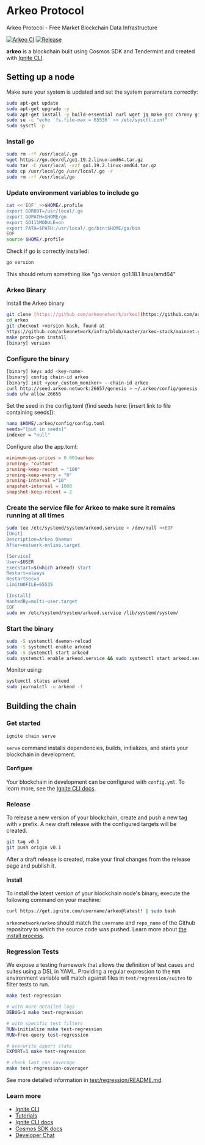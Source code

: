 # Arkeo Protocol

Arkeo Protocol - Free Market Blockchain Data Infrastructure

[![Arkeo CI](https://github.com/arkeonetwork/arkeo/actions/workflows/ci.yml/badge.svg)](https://github.com/arkeonetwork/arkeo/actions/workflows/ci.yml)
[![Release](https://github.com/arkeonetwork/arkeo/actions/workflows/release.yml/badge.svg)](https://github.com/arkeonetwork/arkeo/actions/workflows/release.yml)

**arkeo** is a blockchain built using Cosmos SDK and Tendermint and created
with [Ignite CLI](https://ignite.com/cli).

## Setting up a node

Make sure your system is updated and set the system parameters correctly:

```bash
sudo apt-get update
sudo apt-get upgrade -y
sudo apt-get install -y build-essential curl wget jq make gcc chrony git
sudo su -c "echo 'fs.file-max = 65536' >> /etc/sysctl.conf"
sudo sysctl -p
```

### Install go

```bash
sudo rm -rf /usr/local/.go
wget https://go.dev/dl/go1.19.2.linux-amd64.tar.gz
sudo tar -C /usr/local -xzf go1.19.2.linux-amd64.tar.gz
sudo cp /usr/local/go /usr/local/.go -r
sudo rm -rf /usr/local/go
```

### Update environment variables to include go

```bash
cat <<'EOF' >>$HOME/.profile
export GOROOT=/usr/local/.go
export GOPATH=$HOME/go
export GO111MODULE=on
export PATH=$PATH:/usr/local/.go/bin:$HOME/go/bin
EOF
source $HOME/.profile
```

Check if go is correctly installed:

```bash
go version
```

This should return something like "go version go1.18.1 linux/amd64"

### Arkeo Binary

Install the Arkeo binary

```bash
git clone [https://github.com/arkeonetwork/arkeo](https://github.com/arkeonetwork/arkeo)
cd arkeo
git checkout <version hash, found at
https://github.com/arkeonetwork/infra/blob/master/arkeo-stack/mainnet.yaml#L3>
make proto-gen install
[binary] version
```

### Configure the binary

```bash
[binary] keys add <key-name>
[binary] config chain-id arkeo
[binary] init <your_custom_moniker> --chain-id arkeo
curl http://seed.arkeo.network:26657/genesis > ~/.arkeo/config/genesis.json
sudo ufw allow 26656
```

Set the seed in the config.toml
(find seeds here: [insert link to file containing seeds]):

```bash
nano $HOME/.arkeo/config/config.toml
seeds="[put in seeds]"
indexer = "null"
```

Configure also the app.toml:

```toml
minimum-gas-prices = 0.001uarkeo
pruning: "custom"
pruning-keep-recent = "100"
pruning-keep-every = "0"
pruning-interval ="10"
snapshot-interval = 1000
snapshot-keep-recent = 2
```

### Create the service file for Arkeo to make sure it remains running at all times

```bash
sudo tee /etc/systemd/system/arkeod.service > /dev/null <<EOF
[Unit]
Description=Arkeo Daemon
After=network-online.target

[Service]
User=$USER
ExecStart=$(which arkeod) start
Restart=always
RestartSec=3
LimitNOFILE=65535

[Install]
WantedBy=multi-user.target
EOF
sudo mv /etc/systemd/system/arkeod.service /lib/systemd/system/
```

### Start the binary

```bash
sudo -S systemctl daemon-reload
sudo -S systemctl enable arkeod
sudo -S systemctl start arkeod
sudo systemctl enable arkeod.service && sudo systemctl start arkeod.service
```

Monitor using:

```bash
systemctl status arkeod
sudo journalctl -u arkeod -f
```

## Building the chain

### Get started

```bash
ignite chain serve
```

`serve` command installs dependencies, builds, initializes, and starts your
blockchain in development.

#### Configure

Your blockchain in development can be configured with `config.yml`. To learn
more, see the [Ignite CLI docs](https://docs.ignite.com).

### Release

To release a new version of your blockchain, create and push a new tag with
`v` prefix. A new draft release with the configured targets will be created.

```bash
git tag v0.1
git push origin v0.1
```

After a draft release is created, make your final changes from the release
page and publish it.

#### Install

To install the latest version of your blockchain node's binary, execute the
following command on your machine:

```bash
curl https://get.ignite.com/username/arkeo@latest! | sudo bash
```

`arkeonetwork/arkeo` should match the `username` and `repo_name` of the Github
repository to which the source code was pushed. Learn more about [the install
process](https://github.com/allinbits/starport-installer).

### Regression Tests

We expose a testing framework that allows the definition of test cases and suites using a DSL in YAML. Providing a regular expression to the `RUN` environment variable will match against files in `test/regression/suites` to filter tests to run.

```bash
make test-regression

# with more detailed logs
DEBUG=1 make test-regression

# with specific test filters
RUN=initialize make test-regression
RUN=free-query test-regression

# overwrite export state
EXPORT=1 make test-regression

# check last run coverage
make test-regression-coverager
```

See more detailed information in [test/regression/README.md](test/regression/README.md).

### Learn more

- [Ignite CLI](https://ignite.com/cli)
- [Tutorials](https://docs.ignite.com/guide)
- [Ignite CLI docs](https://docs.ignite.com)
- [Cosmos SDK docs](https://docs.cosmos.network)
- [Developer Chat](https://discord.gg/ignite)
